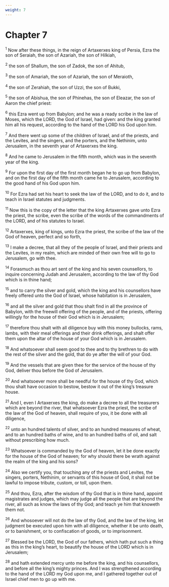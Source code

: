 ```yaml
---
weight: 7
---
```


# Chapter 7

<sup>1</sup> Now after these things, in the reign of Artaxerxes king of Persia, Ezra the son of Seraiah, the son of Azariah, the son of Hilkiah, 

<sup>2</sup> the son of Shallum, the son of Zadok, the son of Ahitub, 

<sup>3</sup> the son of Amariah, the son of Azariah, the son of Meraioth, 

<sup>4</sup> the son of Zerahiah, the son of Uzzi, the son of Bukki, 

<sup>5</sup> the son of Abishua, the son of Phinehas, the son of Eleazar, the son of Aaron the chief priest: 

<sup>6</sup> this Ezra went up from Babylon; and he was a ready scribe in the law of Moses, which the LORD, the God of Israel, had given: and the king granted him all his request, according to the hand of the LORD his God upon him. 

<sup>7</sup> And there went up some of the children of Israel, and of the priests, and the Levites, and the singers, and the porters, and the Nethinim, unto Jerusalem, in the seventh year of Artaxerxes the king. 

<sup>8</sup> And he came to Jerusalem in the fifth month, which was in the seventh year of the king. 

<sup>9</sup> For upon the first day of the first month began he to go up from Babylon, and on the first day of the fifth month came he to Jerusalem, according to the good hand of his God upon him. 

<sup>10</sup> For Ezra had set his heart to seek the law of the LORD, and to do it, and to teach in Israel statutes and judgments. 

<sup>11</sup> Now this is the copy of the letter that the king Artaxerxes gave unto Ezra the priest, the scribe, even the scribe of the words of the commandments of the LORD, and of his statutes to Israel. 

<sup>12</sup> Artaxerxes, king of kings, unto Ezra the priest, the scribe of the law of the God of heaven, perfect and so forth, 

<sup>13</sup> I make a decree, that all they of the people of Israel, and their priests and the Levites, in my realm, which are minded of their own free will to go to Jerusalem, go with thee. 

<sup>14</sup> Forasmuch as thou art sent of the king and his seven counsellors, to inquire concerning Judah and Jerusalem, according to the law of thy God which is in thine hand; 

<sup>15</sup> and to carry the silver and gold, which the king and his counsellors have freely offered unto the God of Israel, whose habitation is in Jerusalem, 

<sup>16</sup> and all the silver and gold that thou shalt find in all the province of Babylon, with the freewill offering of the people, and of the priests, offering willingly for the house of their God which is in Jerusalem; 

<sup>17</sup> therefore thou shalt with all diligence buy with this money bullocks, rams, lambs, with their meal offerings and their drink offerings, and shalt offer them upon the altar of the house of your God which is in Jerusalem. 

<sup>18</sup> And whatsoever shall seem good to thee and to thy brethren to do with the rest of the silver and the gold, that do ye after the will of your God. 

<sup>19</sup> And the vessels that are given thee for the service of the house of thy God, deliver thou before the God of Jerusalem. 

<sup>20</sup> And whatsoever more shall be needful for the house of thy God, which thou shalt have occasion to bestow, bestow it out of the king’s treasure house. 

<sup>21</sup> And I, even I Artaxerxes the king, do make a decree to all the treasurers which are beyond the river, that whatsoever Ezra the priest, the scribe of the law of the God of heaven, shall require of you, it be done with all diligence, 

<sup>22</sup> unto an hundred talents of silver, and to an hundred measures of wheat, and to an hundred baths of wine, and to an hundred baths of oil, and salt without prescribing how much. 

<sup>23</sup> Whatsoever is commanded by the God of heaven, let it be done exactly for the house of the God of heaven; for why should there be wrath against the realm of the king and his sons? 

<sup>24</sup> Also we certify you, that touching any of the priests and Levites, the singers, porters, Nethinim, or servants of this house of God, it shall not be lawful to impose tribute, custom, or toll, upon them. 

<sup>25</sup> And thou, Ezra, after the wisdom of thy God that is in thine hand, appoint magistrates and judges, which may judge all the people that are beyond the river, all such as know the laws of thy God; and teach ye him that knoweth them not. 

<sup>26</sup> And whosoever will not do the law of thy God, and the law of the king, let judgment be executed upon him with all diligence, whether it be unto death, or to banishment, or to confiscation of goods, or to imprisonment. 

<sup>27</sup> Blessed be the LORD, the God of our fathers, which hath put such a thing as this in the king’s heart, to beautify the house of the LORD which is in Jerusalem; 

<sup>28</sup> and hath extended mercy unto me before the king, and his counsellors, and before all the king’s mighty princes. And I was strengthened according to the hand of the LORD my God upon me, and I gathered together out of Israel chief men to go up with me. 


